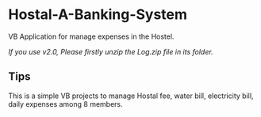 # Hostal-A-Banking-System
VB Application for manage expenses in the Hostel.

*If you use v2.0, Please firstly unzip the Log.zip file in its folder.*

## Tips

   This is a simple VB projects to manage Hostal fee, water bill, electricity bill, daily expenses among 8 members.
  
